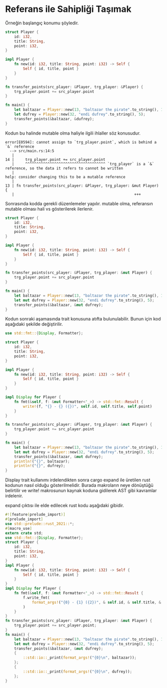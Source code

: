 # Referans ile Sahipliği Taşımak

Örneğin başlangıç konumu şöyledir.

```rust
struct Player {
    id: i32,
    title: String,
    point: i32,
}

impl Player {
    fn new(id: i32, title: String, point: i32) -> Self {
        Self { id, title, point }
    }
}

fn transfer_points(src_player: &Player, trg_player: &Player) {
    trg_player.point += src_player.point
}

fn main() {
    let baltazar = Player::new(13, "baltazar the pirate".to_string(), 18);
    let dufrey = Player::new(32, "endi dufrey".to_string(), 5);
    transfer_points(&baltazar, &dufrey);
}
```

Kodun bu halinde mutable olma haliyle ilgili ihlaller söz konusudur.

```text
error[E0594]: cannot assign to `trg_player.point`, which is behind a `&` reference
  --> src/main.rs:14:5
   |
14 |     trg_player.point += src_player.point
   |     ^^^^^^^^^^^^^^^^^^^^^^^^^^^^^^^^^^^^ `trg_player` is a `&` reference, so the data it refers to cannot be written
   |
help: consider changing this to be a mutable reference
   |
13 | fn transfer_points(src_player: &Player, trg_player: &mut Player) {
   |                                                      +++
```

Sonrasında kodda gerekli düzenlemeler yapılır. mutable olma, referansın mutable olması hali vs gösterilerek ilerlenir.

```rust
struct Player {
    id: i32,
    title: String,
    point: i32,
}

impl Player {
    fn new(id: i32, title: String, point: i32) -> Self {
        Self { id, title, point }
    }
}

fn transfer_points(src_player: &Player, trg_player: &mut Player) {
    trg_player.point += src_player.point
}

fn main() {
    let baltazar = Player::new(13, "baltazar the pirate".to_string(), 18);
    let mut dufrey = Player::new(32, "endi dufrey".to_string(), 5);
    transfer_points(&baltazar, &mut dufrey);
}
```

Kodun sonraki aşamasında trait konusuna atıfta bulunulabilir. Bunun için kod aşağıdaki şekilde değiştirilir.

```rust
use std::fmt::{Display, Formatter};

struct Player {
    id: i32,
    title: String,
    point: i32,
}

impl Player {
    fn new(id: i32, title: String, point: i32) -> Self {
        Self { id, title, point }
    }
}

impl Display for Player {
    fn fmt(&self, f: &mut Formatter<'_>) -> std::fmt::Result {
        write!(f, "{} - {} ({})", self.id, self.title, self.point)
    }
}

fn transfer_points(src_player: &Player, trg_player: &mut Player) {
    trg_player.point += src_player.point
}

fn main() {
    let baltazar = Player::new(13, "baltazar the pirate".to_string(), 18);
    let mut dufrey = Player::new(32, "endi dufrey".to_string(), 5);
    transfer_points(&baltazar, &mut dufrey);
    println!("{}", baltazar);
    println!("{}", dufrey);
}
```

Display trait kullanımı irdelendikten sonra cargo expand ile üretilen rust kodunun nasıl olduğu gösterilmelidir. Burada makroların neye dönüştüğü belirtilir ve write! makrosunun kaynak koduna gidilerek AST gibi kavramlar irdelenir.

expand çıktısı ile elde edilecek rust kodu aşağıdaki gibidir.

```rust
#![feature(prelude_import)]
#[prelude_import]
use std::prelude::rust_2021::*;
#[macro_use]
extern crate std;
use std::fmt::{Display, Formatter};
struct Player {
    id: i32,
    title: String,
    point: i32,
}
impl Player {
    fn new(id: i32, title: String, point: i32) -> Self {
        Self { id, title, point }
    }
}
impl Display for Player {
    fn fmt(&self, f: &mut Formatter<'_>) -> std::fmt::Result {
        f.write_fmt(
            format_args!("{0} - {1} ({2})", & self.id, & self.title, & self.point),
        )
    }
}
fn transfer_points(src_player: &Player, trg_player: &mut Player) {
    trg_player.point += src_player.point;
}
fn main() {
    let baltazar = Player::new(13, "baltazar the pirate".to_string(), 18);
    let mut dufrey = Player::new(32, "endi dufrey".to_string(), 5);
    transfer_points(&baltazar, &mut dufrey);
    {
        ::std::io::_print(format_args!("{0}\n", baltazar));
    };
    {
        ::std::io::_print(format_args!("{0}\n", dufrey));
    };
}
```

